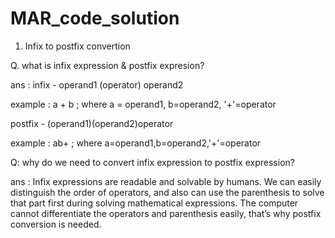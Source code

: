 # MAR_code_solution
1. Infix to postfix convertion

Q. what is infix expression & postfix expresion?

ans : infix - operand1 (operator) operand2

example : a + b ; where a = operand1, b=operand2, '+'=operator

postfix - (operand1)(operand2)operator

example : ab+ ; where a=operand1,b=operand2,'+'=operator

Q: why do we need to convert infix expression to postfix expression?

ans : Infix expressions are readable and solvable by humans. We can easily distinguish the order of operators, and also can use the parenthesis to solve that part first during solving mathematical expressions. The computer cannot differentiate the operators and parenthesis easily, that’s why postfix conversion is needed.
